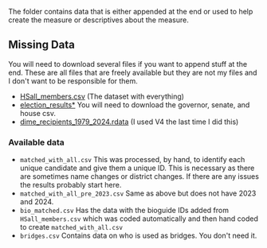 The folder contains data that is either appended at the end or used to help create the measure or descriptives about the measure. 

## Missing Data

You will need to download several files if you want to append stuff at the end. These are all files that are freely available but they are not my files and I don't want to be responsible for them. 

- [HSall_members.csv](https://voteview.com/data) (The dataset with everything)
- [election_results*](https://github.com/fivethirtyeight/election-results) You will need to download the governor, senate, and house csv. 
- [dime_recipients_1979_2024.rdata](https://data.stanford.edu/dime) (I used V4 the last time I did this)

### Available data
- `matched_with_all.csv` This was processed, by hand, to identify each unique candidate and give them a unique ID. This is necessary as there are sometimes name changes or district changes. If there are any issues the results probably start here. 
- `matched_with_all_pre_2023.csv` Same as above but does not have 2023 and 2024.
- `bio_matched.csv` Has the data with the bioguide IDs added from `HSall_members.csv` which was coded automatically and then hand coded to create `matched_with_all.csv`
- `bridges.csv` Contains data on who is used as bridges. You don't need it. 